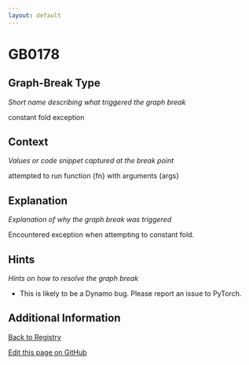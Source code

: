 ```yaml
---
layout: default
---
```

# GB0178

## Graph-Break Type
*Short name describing what triggered the graph break*

constant fold exception

## Context
*Values or code snippet captured at the break point*

attempted to run function {fn} with arguments {args}

## Explanation
*Explanation of why the graph break was triggered*

Encountered exception when attempting to constant fold.

## Hints
*Hints on how to resolve the graph break*

- This is likely to be a Dynamo bug. Please report an issue to PyTorch.


## Additional Information

<!-- ADDITIONAL INFORMATION START - Add custom information below this line -->

<!-- ADDITIONAL INFORMATION END -->

[Back to Registry](../index.html)

[Edit this page on GitHub](https://github.com/pytorch-labs/compile-graph-break-site/edit/main/docs/gb/gb0178.md)
